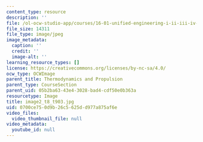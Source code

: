 ```yaml
---
content_type: resource
description: ''
file: /ol-ocw-studio-app/courses/16-01-unified-engineering-i-ii-iii-iv-fall-2005-spring-2006/0700ce750d9b26c5625dd977a875af6e_image2_t8_t903.jpg
file_size: 14311
file_type: image/jpeg
image_metadata:
  caption: ''
  credit: ''
  image-alt: ''
learning_resource_types: []
license: https://creativecommons.org/licenses/by-nc-sa/4.0/
ocw_type: OCWImage
parent_title: Thermodynamics and Propulsion
parent_type: CourseSection
parent_uid: 05b2ba63-43e4-3028-bad4-cdf50e0b363a
resourcetype: Image
title: image2_t8_t903.jpg
uid: 0700ce75-0d9b-26c5-625d-d977a875af6e
video_files:
  video_thumbnail_file: null
video_metadata:
  youtube_id: null
---
```

